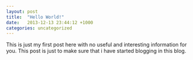 ```yaml
---
layout: post
title:  "Hello World!"
date:   2013-12-13 23:44:12 +1000
categories: uncategorized
---
```


This is just my first post here with no useful and interesting information for you. This post is just to make sure that i have started blogging in this blog.
